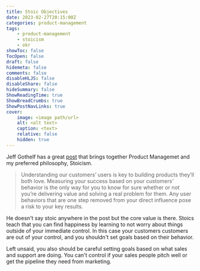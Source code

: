 ```yaml
---
title: Stoic Objectives
date: 2023-02-27T20:15:00Z
categories: product-management
tags:
    - product-management
    - stoicism
    - okr
showToc: false
TocOpen: false
draft: false
hidemeta: false
comments: false
disableHLJS: false
disableShare: false
hideSummary: false
ShowReadingTime: true
ShowBreadCrumbs: true
ShowPostNavLinks: true
cover:
    image: <image path/url>
    alt: <alt text>
    caption: <text>
    relative: false
    hidden: true
---
```

Jeff Gothelf has a great <a target="_blank" rel="noopener" href="https://jeffgothelf.com/blog/you-cant-control-your-customers-users/">post</a> that brings together Product Managemet and my preferred philosophy, Stoicism.

> Understanding our customers’ users is key to building products they’ll both love. Measuring your success based on your customers’ behavior is the only way for you to know for sure whether or not you’re delivering value and solving a real problem for them. Any user behaviors that are one step removed from your direct influence pose a risk to your key results.

He doesn't say stoic anywhere in the post but the core value is there. Stoics teach that you can find happiness by learning to not worry about things outside of your immediate control. In this case your customers customers are out of your control, and you shouldn't set goals based on their behavior.

Left unsaid, you also should be careful setting goals based on what sales and support are doing. You can't control if your sales people pitch well or get the pipeline they need from marketing.